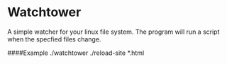 Watchtower
=========

A simple watcher for your linux file system. The program will run a script
when the specfied files change.

####Example
	./watchtower ./reload-site *.html

